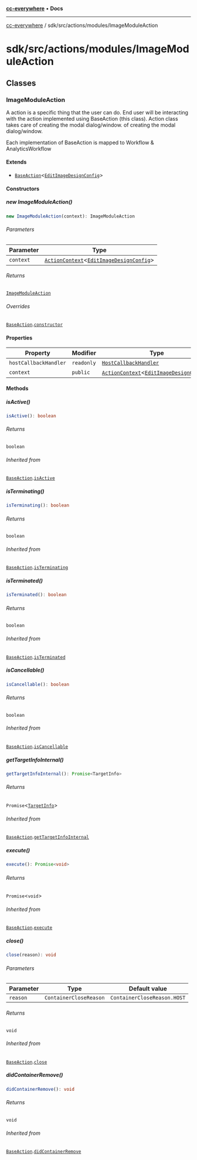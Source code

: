 [**cc-everywhere**](../../../../index.md) • **Docs**

***

[cc-everywhere](../../../../index.md) / sdk/src/actions/modules/ImageModuleAction

# sdk/src/actions/modules/ImageModuleAction

## Classes

### ImageModuleAction

A action is a specific thing that the user can do. End user will be interacting
with the action implemented using BaseAction (this class). Action class takes care
of creating the modal dialog/window.
of creating the modal dialog/window.

Each implementation of BaseAction is mapped to Workflow & AnalyticsWorkflow

#### Extends

- [`BaseAction`](../BaseAction.md#baseactiont)\<[`EditImageDesignConfig`](../../../../shared/src/types/module/DesignConfig.md#editimagedesignconfig)\>

#### Constructors

##### new ImageModuleAction()

```ts
new ImageModuleAction(context): ImageModuleAction
```

###### Parameters

| Parameter | Type |
| ------ | ------ |
| `context` | [`ActionContext`](../ActionContext.md#actioncontextt)\<[`EditImageDesignConfig`](../../../../shared/src/types/module/DesignConfig.md#editimagedesignconfig)\> |

###### Returns

[`ImageModuleAction`](ImageModuleAction.md#imagemoduleaction)

###### Overrides

[`BaseAction`](../BaseAction.md#baseactiont).[`constructor`](../BaseAction.md#constructors)

#### Properties

| Property | Modifier | Type | Inherited from |
| ------ | ------ | ------ | ------ |
| `hostCallbackHandler` | `readonly` | [`HostCallbackHandler`](../../host/HostCallbackHandler.md#hostcallbackhandler) | [`BaseAction`](../BaseAction.md#baseactiont).`hostCallbackHandler` |
| `context` | `public` | [`ActionContext`](../ActionContext.md#actioncontextt)\<[`EditImageDesignConfig`](../../../../shared/src/types/module/DesignConfig.md#editimagedesignconfig)\> | [`BaseAction`](../BaseAction.md#baseactiont).`context` |

#### Methods

##### isActive()

```ts
isActive(): boolean
```

###### Returns

`boolean`

###### Inherited from

[`BaseAction`](../BaseAction.md#baseactiont).[`isActive`](../BaseAction.md#isactive)

##### isTerminating()

```ts
isTerminating(): boolean
```

###### Returns

`boolean`

###### Inherited from

[`BaseAction`](../BaseAction.md#baseactiont).[`isTerminating`](../BaseAction.md#isterminating)

##### isTerminated()

```ts
isTerminated(): boolean
```

###### Returns

`boolean`

###### Inherited from

[`BaseAction`](../BaseAction.md#baseactiont).[`isTerminated`](../BaseAction.md#isterminated)

##### isCancellable()

```ts
isCancellable(): boolean
```

###### Returns

`boolean`

###### Inherited from

[`BaseAction`](../BaseAction.md#baseactiont).[`isCancellable`](../BaseAction.md#iscancellable)

##### getTargetInfoInternal()

```ts
getTargetInfoInternal(): Promise<TargetInfo>
```

###### Returns

`Promise`\<[`TargetInfo`](../../../../shared/src/types/TargetInfo.md#targetinfo)\>

###### Inherited from

[`BaseAction`](../BaseAction.md#baseactiont).[`getTargetInfoInternal`](../BaseAction.md#gettargetinfointernal)

##### execute()

```ts
execute(): Promise<void>
```

###### Returns

`Promise`\<`void`\>

###### Inherited from

[`BaseAction`](../BaseAction.md#baseactiont).[`execute`](../BaseAction.md#execute)

##### close()

```ts
close(reason): void
```

###### Parameters

| Parameter | Type | Default value |
| ------ | ------ | ------ |
| `reason` | `ContainerCloseReason` | `ContainerCloseReason.HOST` |

###### Returns

`void`

###### Inherited from

[`BaseAction`](../BaseAction.md#baseactiont).[`close`](../BaseAction.md#close)

##### didContainerRemove()

```ts
didContainerRemove(): void
```

###### Returns

`void`

###### Inherited from

[`BaseAction`](../BaseAction.md#baseactiont).[`didContainerRemove`](../BaseAction.md#didcontainerremove)

